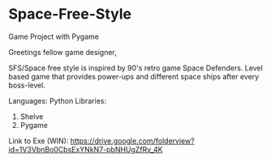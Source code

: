 # Space-Free-Style
Game Project with Pygame


Greetings fellow game designer,

SFS/Space free style is inspired by 90's retro game Space Defenders.
Level based game that provides power-ups and different space ships after every boss-level.

Languages: Python
Libraries:
  1. Shelve
  2. Pygame

Link to Exe (WIN):
https://drive.google.com/folderview?id=1V3VbnBo0CbsExYNkN7-pbNHUgZfRv_4K
